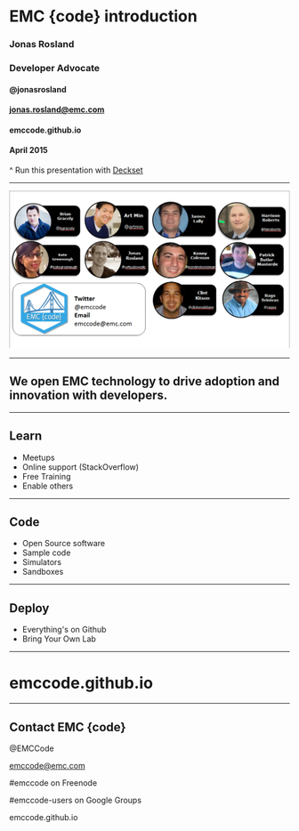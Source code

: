 # EMC {code} introduction

### Jonas Rosland
### Developer Advocate
#### @jonasrosland
#### jonas.rosland@emc.com
#### emccode.github.io
#### April 2015

^ Run this presentation with [Deckset](http://www.decksetapp.com/)

---

![inline](emccode-team.png)

---

## We open EMC technology to drive adoption and innovation with developers.

---

## Learn

- Meetups
- Online support (StackOverflow)
- Free Training
- Enable others

---

## Code

- Open Source software
- Sample code
- Simulators
- Sandboxes

---

## Deploy

- Everything's on Github
- Bring Your Own Lab

---

# emccode.github.io

---

## Contact EMC {code}

@EMCCode

emccode@emc.com

\#emccode on Freenode

\#emccode-users on Google Groups

emccode.github.io
